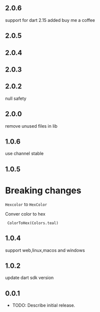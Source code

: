 ## 2.0.6
support for dart 2.15
added buy me a coffee
## 2.0.5


## 2.0.4

## 2.0.3

## 2.0.2
null safety

## 2.0.0
remove unused files in lib

## 1.0.6

use channel stable

## 1.0.5
# Breaking changes 
```Hexcolor``` to ```HexColor```

Conver color to hex

``` ColorToHex(Colors.teal)```

## 1.0.4

support web,linux,macos and windows

## 1.0.2 
update dart sdk version

## 0.0.1

* TODO: Describe initial release.
